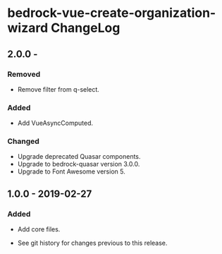 # bedrock-vue-create-organization-wizard ChangeLog

## 2.0.0 -

### Removed
- Remove filter from q-select.

### Added
- Add VueAsyncComputed.

### Changed
- Upgrade deprecated Quasar components.
- Upgrade to bedrock-quasar version 3.0.0.
- Upgrade to Font Awesome version 5.

## 1.0.0 - 2019-02-27

### Added
- Add core files.

- See git history for changes previous to this release.
